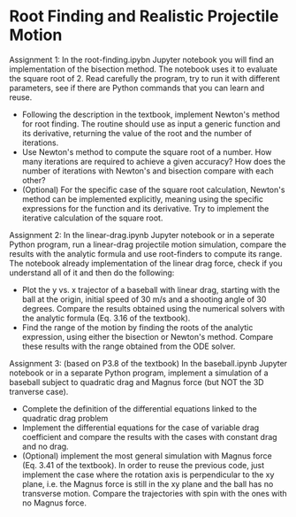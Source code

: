 # Root Finding and Realistic Projectile Motion
Assignment 1: In the root-finding.ipybn Jupyter notebook you will find an implementation of the bisection method. The notebook uses it to evaluate the square root of 2. Read carefully the program, try to run it with different parameters, see if there are Python commands that you can learn and reuse.
* Following the description in the textbook, implement Newton's method for root finding. The routine should use as input a generic function and its derivative, returning the value of the root and the number of iterations. 
* Use Newton's method to compute the square root of a number. How many iterations are required to achieve a given accuracy? How does the number of iterations with Newton's and bisection compare with each other? 
* (Optional) For the specific case of the square root calculation, Newton's method can be implemented explicitly, meaning using the specific expressions for the function and its derivative. Try to implement the iterative calculation of the square root. 

Assignment 2: In the linear-drag.ipynb Jupyter notebook or in a seperate Python program, run a linear-drag projectile motion simulation, compare the results with the analytic formula and use root-finders to compute its range. The notebook already implementation of the linear drag force, check if you understand all of it and then do the following:
* Plot the y vs. x trajector of a baseball with linear drag, starting with the ball at the origin, initial speed of 30 m/s and a shooting angle of 30 degrees. Compare the results obtained using the numerical solvers with the analytic formula (Eq. 3.16 of the textbook).
* Find the range of the motion by finding the roots of the analytic expression, using either the bisection or Newton's method. Compare these results with the range obtained from the ODE solver. 

Assignment 3: (based on P3.8 of the textbook) In the baseball.ipynb Jupyter notebook or in a separate Python program, implement a simulation of a baseball subject to quadratic drag and Magnus force (but NOT the 3D tranverse case).
* Complete the definition of the differential equations linked to the quadratic drag problem
* Implement the differential equations for the case of variable drag coefficient and compare the results with the cases with constant drag and no drag.
* (Optional) implement the most general simulation with Magnus force (Eq. 3.41 of the textbook). In order to reuse the previous code, just implement the case where the rotation axis is perpendicular to the xy plane, i.e. the Magnus force is still in the xy plane and the ball has no transverse motion. Compare the trajectories with spin with the ones with no Magnus force.
